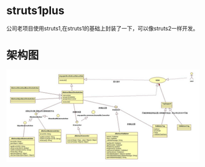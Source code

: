#  struts1plus
公司老项目使用struts1,在struts1的基础上封装了一下，可以像struts2一样开发。   
#  架构图
![Alt text](https://github.com/alonelaval/struts1plus/blob/master/struts1.jpg?raw=true "架构图")